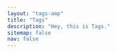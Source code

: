 ```yaml
---
layout: "tags-amp"
title: "Tags"
description: "Hey, this is Tags."
sitemap: false
nav: false
---
```

